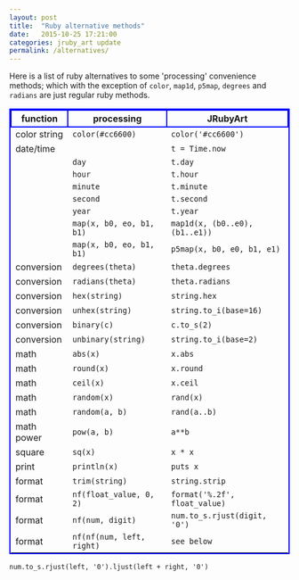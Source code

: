 ```yaml
---
layout: post
title:  "Ruby alternative methods"
date:   2015-10-25 17:21:00
categories: jruby_art update
permalink: /alternatives/
---
```

<style>
table{
    border-collapse: collapse;
    border-spacing: 0;
    border:2px solid #0000FF;
}

th{
    border:2px solid #0000FF;
}
</style>
Here is a list of ruby alternatives to some 'processing' convenience methods; which with the exception of `color`, `map1d`, `p5map`, `degrees` and `radians` are just regular ruby methods.

|function       |processing            |JRubyArt           |
|----------     |-------------       |------            |
|color string   |`color(#cc6600)`      |`color('#cc6600')` |
|date/time      |                      |`t = Time.now`       |
|               |`day`                   |`t.day`              |
|               |`hour`                  |`t.hour`             |
|               |`minute`                |`t.minute`           |
|               |`second`                |`t.second`           |
|               |`year`                  |`t.year`             |
|               |`map(x, b0, eo, b1, b1)`|`map1d(x, (b0..e0), (b1..e1))`|
|               |`map(x, b0, eo, b1, b1)`|`p5map(x, b0, e0, b1, e1)`|
|conversion     |`degrees(theta)`        |`theta.degrees`    |
|conversion     |`radians(theta)`        |`theta.radians`    |
|conversion     |`hex(string)`           |`string.hex`       |
|conversion     |`unhex(string)`         |`string.to_i(base=16)`|
|conversion     |`binary(c)`             |`c.to_s(2)`        |
|conversion     |`unbinary(string)`      |`string.to_i(base=2)`|
|math           |`abs(x)`                |`x.abs`            |
|math           |`round(x)`              |`x.round`          |
|math           |`ceil(x)`               |`x.ceil`           |
|math           |`random(x)`             |`rand(x)`          |
|math           |`random(a, b)`          |`rand(a..b)`       |
|math power     |`pow(a, b)`             |`a**b`             |
|square         |`sq(x)`                 |`x * x`            |
|print          |`println(x)`            |`puts x`           |
|format         |`trim(string)`          |`string.strip`     |
|format         |`nf(float_value, 0, 2)` |`format('%.2f', float_value)`|
|format         |`nf(num, digit)`        |`num.to_s.rjust(digit, '0')`|
|format         |`nf(nf(num, left, right)`|`see below`     |

`num.to_s.rjust(left, '0').ljust(left + right, '0')`